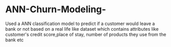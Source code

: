 # ANN-Churn-Modeling-
Used a ANN classification model to predict if a customer would leave a bank or not based on a real life like dataset which contains attributes like customer's credit score,place of stay, number of products they use from the bank etc
